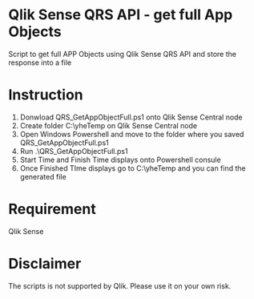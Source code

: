 # Qlik Sense QRS API - get full App Objects
Script to get full APP Objects using Qlik Sense QRS API and store the response into a file

# Instruction
1. Donwload QRS_GetAppObjectFull.ps1 onto Qlik Sense Central node
2. Create folder C:\yheTemp on Qlik Sense Central node
3. Open Windows Powershell and move to the folder where you saved QRS_GetAppObjectFull.ps1
4. Run .\QRS_GetAppObjectFull.ps1
5. Start Time and Finish Time displays onto Powershell consule
6. Once Finished TIme displays go to C:\yheTemp and you can find the generated file

# Requirement
Qlik Sense

# Disclaimer
The scripts is not supported by Qlik. Please use it on your own risk.
